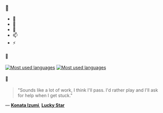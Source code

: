 ### 👋

- 🔭
- 🌱
- 💬
- 📫
- ⚡

#### 🧏

[![Most used languages](https://github-readme-stats-aynah.vercel.app/api/top-langs/?username=aynh&theme=solarized-dark&langs_count=6&layout=compact&hide_title=true)](https://github.com/anuraghazra/github-readme-stats#gh-dark-mode-only)
[![Most used languages](https://github-readme-stats-aynah.vercel.app/api/top-langs/?username=aynh&theme=solarized-light&langs_count=6&layout=compact&hide_title=true)](https://github.com/anuraghazra/github-readme-stats#gh-light-mode-only)

#### 💬

> "Sounds like a lot of work, I think I'll pass. I'd rather play and I'll ask for help when I get stuck."

&mdash; [**Konata Izumi**](https://myanimelist.net/character.php?q=Konata%20Izumi&cat=character), [**Lucky Star**](https://myanimelist.net/search/all?q=Lucky%20Star&cat=all)

